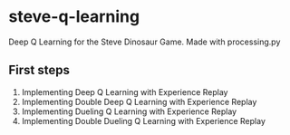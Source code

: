 # steve-q-learning

Deep Q Learning for the Steve Dinosaur Game.
Made with processing.py

## First steps

1. Implementing Deep Q Learning with Experience Replay
2. Implementing Double Deep Q Learning with Experience Replay
3. Implementing Dueling Q Learning with Experience Replay
4. Implementing Double Dueling Q Learning with Experience Replay
